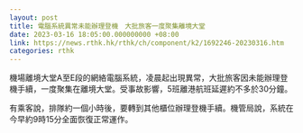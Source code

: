 ```yaml
---
layout: post
title: 電腦系統異常未能辦理登機　大批旅客一度聚集離境大堂
date: 2023-03-16 18:05:00.000000000 +08:00
link: https://news.rthk.hk/rthk/ch/component/k2/1692246-20230316.htm
categories: rthk
---
```


機場離境大堂A至E段的網絡電腦系統，凌晨起出現異常，大批旅客因未能辦理登機手續，一度聚集在離境大堂。受事故影響，5班離港航班延遲約不多於30分鐘。

有乘客說，排隊約一個小時後，要轉到其他櫃位辦理登機手續。機管局說，系統在今早約9時15分全面恢復正常運作。
